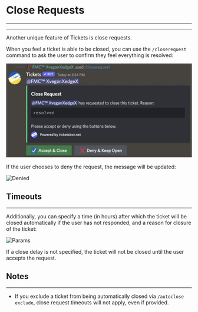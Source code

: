# Close Requests
***
***

Another unique feature of Tickets is close requests.

When you feel a ticket is able to be closed, you can use the `/closerequest` command to ask the user to confirm they feel everything is resolved:

![Close Request](../img/close_request.webp)

If the user chooses to deny the request, the message will be updated:

![Denied](../img/close_request_deny.webp)

## Timeouts
***

Additionally, you can specify a time (in hours) after which the ticket will be closed automatically if the user has not responded, and a reason for closure of the ticket:

![Params](../img/close_request_params.webp)

If a close delay is not specified, the ticket will not be closed until the user accepts the request.

## Notes
***

- If you exclude a ticket from being automatically closed via `/autoclose exclude`, close request timeouts will not apply, even if provided.

